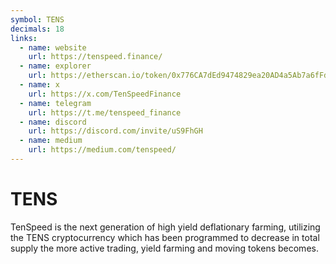 ```yaml
---
symbol: TENS
decimals: 18
links:
  - name: website
    url: https://tenspeed.finance/
  - name: explorer
    url: https://etherscan.io/token/0x776CA7dEd9474829ea20AD4a5Ab7a6fFdB64C796
  - name: x
    url: https://x.com/TenSpeedFinance
  - name: telegram
    url: https://t.me/tenspeed_finance
  - name: discord
    url: https://discord.com/invite/uS9FhGH
  - name: medium
    url: https://medium.com/tenspeed/
---
```


# TENS

TenSpeed is the next generation of high yield deflationary farming, utilizing the TENS cryptocurrency which has been programmed to decrease in total supply the more active trading, yield farming and moving tokens becomes.

